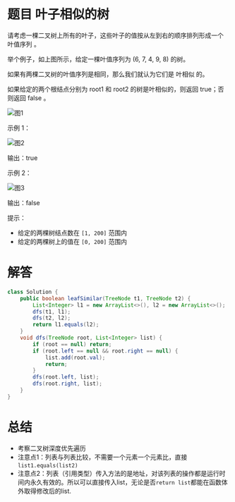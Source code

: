 # 题目 叶子相似的树

请考虑一棵二叉树上所有的叶子，这些叶子的值按从左到右的顺序排列形成一个 叶值序列 。

举个例子，如上图所示，给定一棵叶值序列为 (6, 7, 4, 9, 8) 的树。

如果有两棵二叉树的叶值序列是相同，那么我们就认为它们是 叶相似 的。

如果给定的两个根结点分别为 root1 和 root2 的树是叶相似的，则返回 true；否则返回 false 。

![图1](https://s3-lc-upload.s3.amazonaws.com/uploads/2018/07/16/tree.png "图1")

示例 1：

![图2](https://assets.leetcode.com/uploads/2020/09/03/leaf-similar-1.jpg "图2")

输出：true

示例 2：

![图3](https://assets.leetcode.com/uploads/2020/09/03/leaf-similar-2.jpg "图3")

输出：false

提示：

* 给定的两棵树结点数在 ```[1, 200]``` 范围内
* 给定的两棵树上的值在 ```[0, 200]``` 范围内

# 解答
```java
class Solution {
    public boolean leafSimilar(TreeNode t1, TreeNode t2) {
        List<Integer> l1 = new ArrayList<>(), l2 = new ArrayList<>();
        dfs(t1, l1);
        dfs(t2, l2);
        return l1.equals(l2);
    }
    void dfs(TreeNode root, List<Integer> list) {
        if (root == null) return;
        if (root.left == null && root.right == null) {
            list.add(root.val);
            return;
        }
        dfs(root.left, list);
        dfs(root.right, list);
    }
}
```

# 总结

* 考察二叉树深度优先遍历
* 注意点1：列表与列表比较，不需要一个元素一个元素比，直接```list1.equals(list2)```
* 注意点2：列表（引用类型）传入方法的是地址，对该列表的操作都是运行时间内永久有效的。所以可以直接传入list，无论是否```return list```都能在函数体外取得修改后的list.
